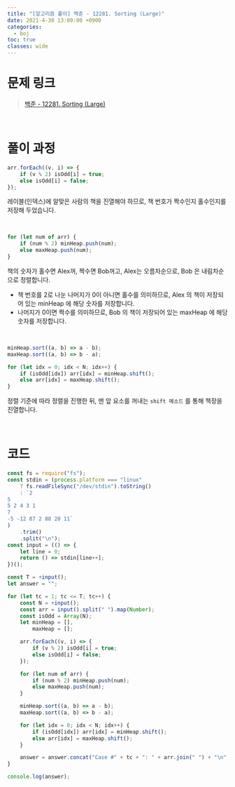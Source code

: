 ```yaml
---
title: "[알고리즘 풀이] 백준 - 12281. Sorting (Large)"
date: 2021-4-30 13:00:00 +0900
categories:
  - boj
toc: true
classes: wide
---
```


# 문제 링크

> [백준 - 12281. Sorting (Large)](https://www.acmicpc.net/problem/12281)

<br>

# 풀이 과정

```jsx
arr.forEach((v, i) => {
    if (v % 2) isOdd[i] = true;
    else isOdd[i] = false;
});
```

레이블(인덱스)에 알맞은 사람의 책을 진열해야 하므로, 책 번호가 짝수인지 홀수인지를 저장해 두었습니다.

<br>

```jsx
for (let num of arr) {
    if (num % 2) minHeap.push(num);
    else maxHeap.push(num);
}
```

책의 숫자가 홀수면 Alex꺼, 짝수면 Bob꺼고, Alex는 오름차순으로, Bob 은 내림차순으로 정렬합니다.

- 책 번호를 2로 나눈 나머지가 0이 아니면 홀수를 의미하므로, Alex 의 책이 저장되어 있는 minHeap 에 해당 숫자를 저장합니다.
- 나머지가 0이면 짝수를 의미하므로, Bob 의 책이 저장되어 있는 maxHeap 에 해당 숫자를 저장합니다.

<br>

```jsx
minHeap.sort((a, b) => a - b);
maxHeap.sort((a, b) => b - a);

for (let idx = 0; idx < N; idx++) {
    if (isOdd[idx]) arr[idx] = minHeap.shift();
    else arr[idx] = maxHeap.shift();
}
```

정렬 기준에 따라 정렬을 진행한 뒤, 맨 앞 요소를 꺼내는 `shift 메소드` 를 통해 책장을 진열합니다.

<br>

# 코드

```jsx
const fs = require("fs");
const stdin = (process.platform === "linux"
    ? fs.readFileSync("/dev/stdin").toString()
    : `2
5
5 2 4 3 1
7
-5 -12 87 2 88 20 11`
)
    .trim()
    .split("\n");
const input = (() => {
    let line = 0;
    return () => stdin[line++];
})();

const T = +input();
let answer = "";

for (let tc = 1; tc <= T; tc++) {
    const N = +input();
    const arr = input().split(" ").map(Number);
    const isOdd = Array(N);
    let minHeap = [],
        maxHeap = [];

    arr.forEach((v, i) => {
        if (v % 2) isOdd[i] = true;
        else isOdd[i] = false;
    });

    for (let num of arr) {
        if (num % 2) minHeap.push(num);
        else maxHeap.push(num);
    }

    minHeap.sort((a, b) => a - b);
    maxHeap.sort((a, b) => b - a);

    for (let idx = 0; idx < N; idx++) {
        if (isOdd[idx]) arr[idx] = minHeap.shift();
        else arr[idx] = maxHeap.shift();
    }

    answer = answer.concat("Case #" + tc + ": " + arr.join(" ") + "\n");
}

console.log(answer);
```